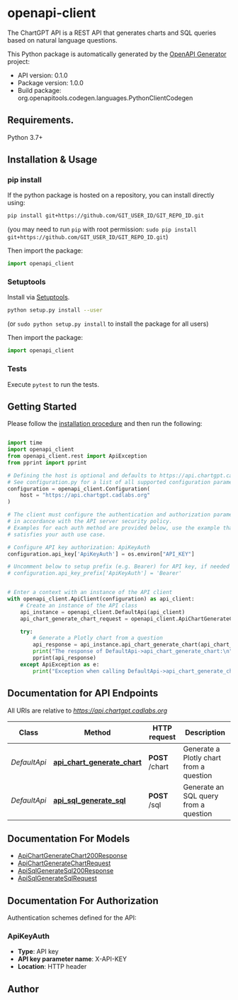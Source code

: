 # openapi-client
The ChartGPT API is a REST API that generates charts and SQL queries based on natural language questions.

This Python package is automatically generated by the [OpenAPI Generator](https://openapi-generator.tech) project:

- API version: 0.1.0
- Package version: 1.0.0
- Build package: org.openapitools.codegen.languages.PythonClientCodegen

## Requirements.

Python 3.7+

## Installation & Usage
### pip install

If the python package is hosted on a repository, you can install directly using:

```sh
pip install git+https://github.com/GIT_USER_ID/GIT_REPO_ID.git
```
(you may need to run `pip` with root permission: `sudo pip install git+https://github.com/GIT_USER_ID/GIT_REPO_ID.git`)

Then import the package:
```python
import openapi_client
```

### Setuptools

Install via [Setuptools](http://pypi.python.org/pypi/setuptools).

```sh
python setup.py install --user
```
(or `sudo python setup.py install` to install the package for all users)

Then import the package:
```python
import openapi_client
```

### Tests

Execute `pytest` to run the tests.

## Getting Started

Please follow the [installation procedure](#installation--usage) and then run the following:

```python

import time
import openapi_client
from openapi_client.rest import ApiException
from pprint import pprint

# Defining the host is optional and defaults to https://api.chartgpt.cadlabs.org
# See configuration.py for a list of all supported configuration parameters.
configuration = openapi_client.Configuration(
    host = "https://api.chartgpt.cadlabs.org"
)

# The client must configure the authentication and authorization parameters
# in accordance with the API server security policy.
# Examples for each auth method are provided below, use the example that
# satisfies your auth use case.

# Configure API key authorization: ApiKeyAuth
configuration.api_key['ApiKeyAuth'] = os.environ["API_KEY"]

# Uncomment below to setup prefix (e.g. Bearer) for API key, if needed
# configuration.api_key_prefix['ApiKeyAuth'] = 'Bearer'


# Enter a context with an instance of the API client
with openapi_client.ApiClient(configuration) as api_client:
    # Create an instance of the API class
    api_instance = openapi_client.DefaultApi(api_client)
    api_chart_generate_chart_request = openapi_client.ApiChartGenerateChartRequest() # ApiChartGenerateChartRequest | 

    try:
        # Generate a Plotly chart from a question
        api_response = api_instance.api_chart_generate_chart(api_chart_generate_chart_request)
        print("The response of DefaultApi->api_chart_generate_chart:\n")
        pprint(api_response)
    except ApiException as e:
        print("Exception when calling DefaultApi->api_chart_generate_chart: %s\n" % e)

```

## Documentation for API Endpoints

All URIs are relative to *https://api.chartgpt.cadlabs.org*

Class | Method | HTTP request | Description
------------ | ------------- | ------------- | -------------
*DefaultApi* | [**api_chart_generate_chart**](docs/DefaultApi.md#api_chart_generate_chart) | **POST** /chart | Generate a Plotly chart from a question
*DefaultApi* | [**api_sql_generate_sql**](docs/DefaultApi.md#api_sql_generate_sql) | **POST** /sql | Generate an SQL query from a question


## Documentation For Models

 - [ApiChartGenerateChart200Response](docs/ApiChartGenerateChart200Response.md)
 - [ApiChartGenerateChartRequest](docs/ApiChartGenerateChartRequest.md)
 - [ApiSqlGenerateSql200Response](docs/ApiSqlGenerateSql200Response.md)
 - [ApiSqlGenerateSqlRequest](docs/ApiSqlGenerateSqlRequest.md)


<a id="documentation-for-authorization"></a>
## Documentation For Authorization


Authentication schemes defined for the API:
<a id="ApiKeyAuth"></a>
### ApiKeyAuth

- **Type**: API key
- **API key parameter name**: X-API-KEY
- **Location**: HTTP header


## Author




